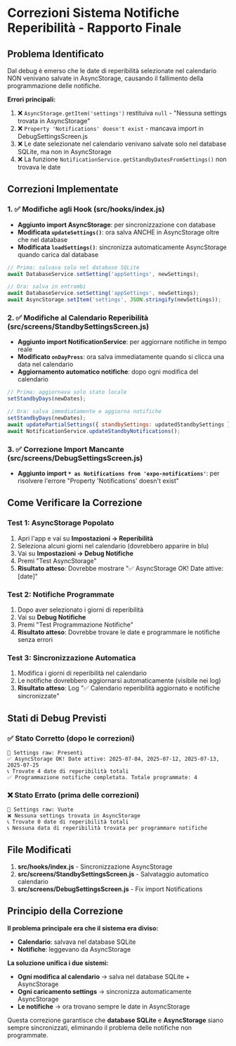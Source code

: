 # Correzioni Sistema Notifiche Reperibilità - Rapporto Finale

## Problema Identificato
Dal debug è emerso che le date di reperibilità selezionate nel calendario NON venivano salvate in AsyncStorage, causando il fallimento della programmazione delle notifiche.

**Errori principali:**
1. ❌ `AsyncStorage.getItem('settings')` restituiva `null` - "Nessuna settings trovata in AsyncStorage"
2. ❌ `Property 'Notifications' doesn't exist` - mancava import in DebugSettingsScreen.js
3. ❌ Le date selezionate nel calendario venivano salvate solo nel database SQLite, ma non in AsyncStorage
4. ❌ La funzione `NotificationService.getStandbyDatesFromSettings()` non trovava le date

## Correzioni Implementate

### 1. ✅ Modifiche agli Hook (src/hooks/index.js)
- **Aggiunto import AsyncStorage**: per sincronizzazione con database
- **Modificata `updateSettings()`**: ora salva ANCHE in AsyncStorage oltre che nel database
- **Modificata `loadSettings()`**: sincronizza automaticamente AsyncStorage quando carica dal database

```javascript
// Prima: salvava solo nel database SQLite
await DatabaseService.setSetting('appSettings', newSettings);

// Ora: salva in entrambi
await DatabaseService.setSetting('appSettings', newSettings);
await AsyncStorage.setItem('settings', JSON.stringify(newSettings));
```

### 2. ✅ Modifiche al Calendario Reperibilità (src/screens/StandbySettingsScreen.js)
- **Aggiunto import NotificationService**: per aggiornare notifiche in tempo reale
- **Modificato `onDayPress`**: ora salva immediatamente quando si clicca una data nel calendario
- **Aggiornamento automatico notifiche**: dopo ogni modifica del calendario

```javascript
// Prima: aggiornava solo stato locale
setStandbyDays(newDates);

// Ora: salva immediatamente e aggiorna notifiche
setStandbyDays(newDates);
await updatePartialSettings({ standbySettings: updatedStandbySettings });
await NotificationService.updateStandbyNotifications();
```

### 3. ✅ Correzione Import Mancante (src/screens/DebugSettingsScreen.js)
- **Aggiunto import `* as Notifications from 'expo-notifications'`**: per risolvere l'errore "Property 'Notifications' doesn't exist"

## Come Verificare la Correzione

### Test 1: AsyncStorage Popolato
1. Apri l'app e vai su **Impostazioni → Reperibilità**
2. Seleziona alcuni giorni nel calendario (dovrebbero apparire in blu)
3. Vai su **Impostazioni → Debug Notifiche** 
4. Premi "Test AsyncStorage"
5. **Risultato atteso**: Dovrebbe mostrare "✅ AsyncStorage OK! Date attive: [date]"

### Test 2: Notifiche Programmate
1. Dopo aver selezionato i giorni di reperibilità
2. Vai su **Debug Notifiche**
3. Premi "Test Programmazione Notifiche"
4. **Risultato atteso**: Dovrebbe trovare le date e programmare le notifiche senza errori

### Test 3: Sincronizzazione Automatica
1. Modifica i giorni di reperibilità nel calendario
2. Le notifiche dovrebbero aggiornarsi automaticamente (visibile nei log)
3. **Risultato atteso**: Log "✅ Calendario reperibilità aggiornato e notifiche sincronizzate"

## Stati di Debug Previsti

### ✅ Stato Corretto (dopo le correzioni)
```
📱 Settings raw: Presenti
✅ AsyncStorage OK! Date attive: 2025-07-04, 2025-07-12, 2025-07-13, 2025-07-25
📞 Trovate 4 date di reperibilità totali
✅ Programmazione notifiche completata. Totale programmate: 4
```

### ❌ Stato Errato (prima delle correzioni)
```
📱 Settings raw: Vuote
❌ Nessuna settings trovata in AsyncStorage
📞 Trovate 0 date di reperibilità totali
📞 Nessuna data di reperibilità trovata per programmare notifiche
```

## File Modificati
1. **src/hooks/index.js** - Sincronizzazione AsyncStorage
2. **src/screens/StandbySettingsScreen.js** - Salvataggio automatico calendario  
3. **src/screens/DebugSettingsScreen.js** - Fix import Notifications

## Principio della Correzione
**Il problema principale era che il sistema era diviso:**
- **Calendario**: salvava nel database SQLite
- **Notifiche**: leggevano da AsyncStorage  

**La soluzione unifica i due sistemi:**
- **Ogni modifica al calendario** → salva nel database SQLite + AsyncStorage
- **Ogni caricamento settings** → sincronizza automaticamente AsyncStorage
- **Le notifiche** → ora trovano sempre le date in AsyncStorage

Questa correzione garantisce che **database SQLite** e **AsyncStorage** siano sempre sincronizzati, eliminando il problema delle notifiche non programmate.
